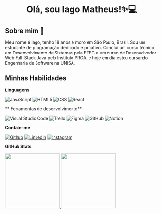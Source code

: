 <h1 align="center">Olá, sou Iago Matheus!✨💻</h1>

## Sobre mim :wave:

Meu nome é Iago, tenho 18 anos e moro em São Paulo, Brasil. Sou um estudante de programação dedicado e proativo. Concluí um curso técnico em Desenvolvimento de Sistemas pela ETEC e um curso de Desenvolvedor Web Full-Stack Java pelo Instituto PROA, e hoje em dia estou cursando Engenharia de Software na UNISA.



 ## Minhas Habilidades

 **Linguagens**

![JavaScript](https://img.shields.io/badge/-JavaScript-333333?style=flat&logo=javascript)
![HTML5](https://img.shields.io/badge/-HTML5-333333?style=flat&logo=HTML5)
![CSS](https://img.shields.io/badge/-CSS-333333?style=flat&logo=CSS3&logoColor=1572B6)
![React](https://img.shields.io/badge/-React-333333?style=flat&logo=react)

**
Ferramentas de desenvolvimento**

![Visual Studio Code](https://img.shields.io/badge/-Visual%20Studio%20Code-333333?style=flat&logo=visual-studio-code&logoColor=007ACC)
![Trello](https://img.shields.io/badge/-Trello-333333?style=flat&logo=trello&logoColor=007ACC)
![Figma](https://img.shields.io/badge/-Figma-333333?style=flat&logo=figma&logoColor=007ACC)
![GitHub](https://img.shields.io/badge/-GitHub-333333?style=flat&logo=github)
![Notion](https://img.shields.io/badge/-Notion-333333?style=flat&logo=notion)

**Contate-me**

[![Github](https://img.shields.io/badge/-Github-333?style=flat&logo=Github&logoColor=white)](https://github.com/IagoMat)
[![Linkedin](https://img.shields.io/badge/-LinkedIn-blue?style=flat&logo=Linkedin&logoColor=white)](https://www.linkedin.com/in/iagomatheus/)
[![Instagram](https://img.shields.io/badge/-Instagram-c13584?style=flat&labelColor=c13584&logo=instagram&logoColor=white)](https://www.instagram.com/iagomfloureiro/)

**GitHub Stats**
<div>
<a href="https://github.com/IagoMat">
<img loading="lazy" height="180em" src="https://github-readme-stats.vercel.app/api/top-langs/?username=IagoMat&layout=compact&langs_count=7&theme=dracula"/>
<img height="180em" src="https://github-readme-stats.vercel.app/api?username=IagoMat&theme=dracula&show_icons=true" />
</div>
